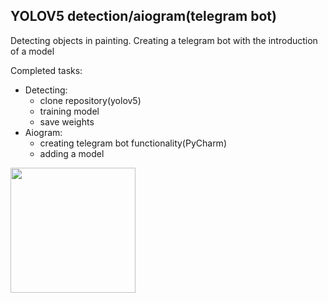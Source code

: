 ## YOLOV5 detection/aiogram(telegram bot)

Detecting objects in painting. Creating a telegram bot with the introduction of a model

Сompleted tasks:
* Detecting:
  * clone repository(yolov5)
  * training model
  * save weights
* Aiogram:
  * creating telegram bot functionality(PyCharm)
  * adding a model

<img src="ezgif-3-83b3fdd0e9.gif" width="200"/>
